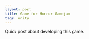 ```yaml
---
layout: post
title: Game for Horror Gamejam
tags: unity
---
```


Quick post about developing this game.
